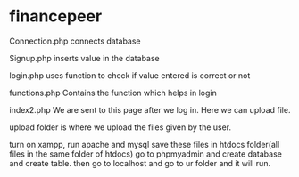 # financepeer

Connection.php
connects database

Signup.php
inserts value in the database

login.php
uses function to check if value entered is correct or not

functions.php
Contains the function which helps in login

index2.php
We are sent to this page after we log in. Here we can upload file.

upload folder
is where we upload the files given by the user.

turn on xampp, run apache and mysql
save these files in htdocs folder(all files in the same folder of htdocs)
go to phpmyadmin and create database and create table.
then go to localhost and go to ur folder and it will run.
